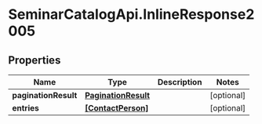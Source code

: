 # SeminarCatalogApi.InlineResponse2005

## Properties
Name | Type | Description | Notes
------------ | ------------- | ------------- | -------------
**paginationResult** | [**PaginationResult**](PaginationResult.md) |  | [optional] 
**entries** | [**[ContactPerson]**](ContactPerson.md) |  | [optional] 


